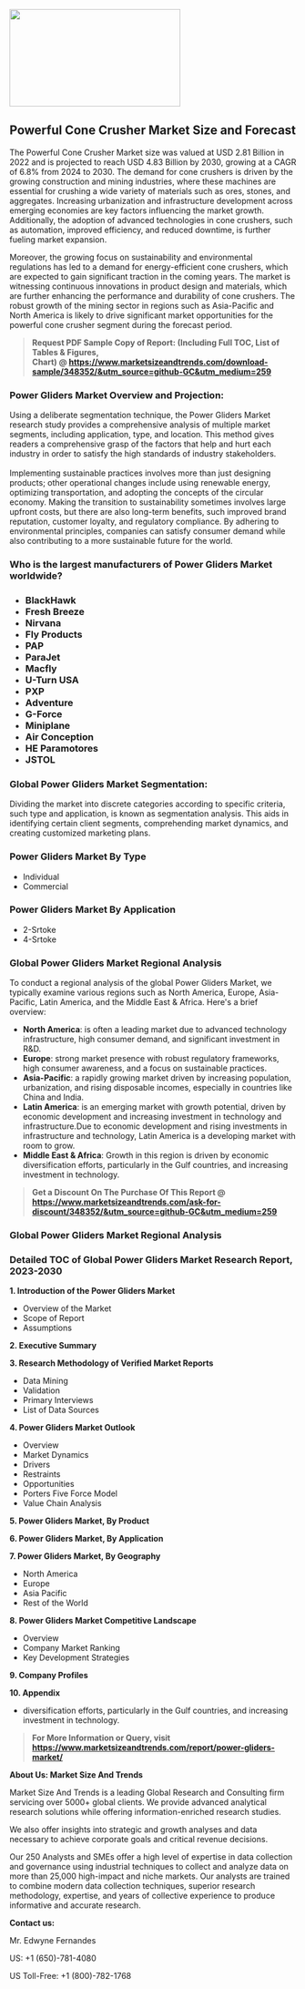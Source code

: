 <p><img class="alignnone size-medium wp-image-20088" src="https://ffe5etoiles.com/wp-content/uploads/2024/12/MST1-300x171.png" alt="" width="300" height="171" /></p><h2>Powerful Cone Crusher Market Size and Forecast</h2><p>The Powerful Cone Crusher Market size was valued at USD 2.81 Billion in 2022 and is projected to reach USD 4.83 Billion by 2030, growing at a CAGR of 6.8% from 2024 to 2030. The demand for cone crushers is driven by the growing construction and mining industries, where these machines are essential for crushing a wide variety of materials such as ores, stones, and aggregates. Increasing urbanization and infrastructure development across emerging economies are key factors influencing the market growth. Additionally, the adoption of advanced technologies in cone crushers, such as automation, improved efficiency, and reduced downtime, is further fueling market expansion.</p><p>Moreover, the growing focus on sustainability and environmental regulations has led to a demand for energy-efficient cone crushers, which are expected to gain significant traction in the coming years. The market is witnessing continuous innovations in product design and materials, which are further enhancing the performance and durability of cone crushers. The robust growth of the mining sector in regions such as Asia-Pacific and North America is likely to drive significant market opportunities for the powerful cone crusher segment during the forecast period.</p></p><blockquote id="" class=""><strong>Request PDF Sample Copy of Report: (Including Full TOC, List of Tables &amp; Figures, Chart)&nbsp;@&nbsp;<strong><a href="https://www.marketsizeandtrends.com/download-sample/348352/&utm_source=github-GC&utm_medium=259" target="_blank">https://www.marketsizeandtrends.com/download-sample/348352/&utm_source=github-GC&utm_medium=259</a></strong></strong></blockquote><h3 id="" class="">Power Gliders Market&nbsp;Overview and Projection:</h3><p id="" class="">Using a deliberate segmentation technique, the Power Gliders Market research study provides a comprehensive analysis of multiple market segments, including application, type, and location. This method gives readers a comprehensive grasp of the factors that help and hurt each industry in order to satisfy the high standards of industry stakeholders. <br /> <br />Implementing sustainable practices involves more than just designing products; other operational changes include using renewable energy, optimizing transportation, and adopting the concepts of the circular economy. Making the transition to sustainability sometimes involves large upfront costs, but there are also long-term benefits, such improved brand reputation, customer loyalty, and regulatory compliance. By adhering to environmental principles, companies can satisfy consumer demand while also contributing to a more sustainable future for the world.</p><h3 id="" class="">Who is the largest manufacturers of&nbsp;Power Gliders Market worldwide?</h3><h3 class=""><p><ul><li>BlackHawk </li><li> Fresh Breeze </li><li> Nirvana </li><li> Fly Products </li><li> PAP </li><li> ParaJet </li><li> Macfly </li><li> U-Turn USA </li><li> PXP </li><li> Adventure </li><li> G-Force </li><li> Miniplane </li><li> Air Conception </li><li> HE Paramotores </li><li> JSTOL</li></ul></p></h3><h3 id="" class="">Global&nbsp;Power Gliders Market Segmentation:</h3><p id="" class="">Dividing the market into discrete categories according to specific criteria, such type and application, is known as segmentation analysis. This aids in identifying certain client segments, comprehending market dynamics, and creating customized marketing plans.</p><h3 id="" class="">Power Gliders Market&nbsp;By Type</h3><p><p><ul><li>Individual</li><li> Commercial</p></li></ul></p></p><h3 id="" class="">Power Gliders Market&nbsp;By Application</h3><p class=""><p><ul><li>2-Srtoke</li><li> 4-Srtoke</li></ul></p></p><h3 id="" class="">Global Power Gliders Market Regional Analysis</h3><p id="" class="">To conduct a regional analysis of the global Power Gliders Market, we typically examine various regions such as North America, Europe, Asia-Pacific, Latin America, and the Middle East &amp; Africa. Here's a brief overview:</p><ul><li><strong>North America</strong>: is often a leading market due to advanced technology infrastructure, high consumer demand, and significant investment in R&amp;D.</li><li><strong>Europe</strong>: strong market presence with robust regulatory frameworks, high consumer awareness, and a focus on sustainable practices.</li><li><strong>Asia-Pacific</strong>: a rapidly growing market driven by increasing population, urbanization, and rising disposable incomes, especially in countries like China and India.</li><li><strong>Latin America</strong>: is an emerging market with growth potential, driven by economic development and increasing investment in technology and infrastructure.Due to economic development and rising investments in infrastructure and technology, Latin America is a developing market with room to grow.</li><li><strong>Middle East &amp; Africa</strong>: Growth in this region is driven by economic diversification efforts, particularly in the Gulf countries, and increasing investment in technology.</li></ul><blockquote id="" class=""><strong>Get a Discount On The Purchase Of This Report @ <strong><a href="https://www.marketsizeandtrends.com/ask-for-discount/348352/&utm_source=github-GC&utm_medium=259" target="_blank">https://www.marketsizeandtrends.com/ask-for-discount/348352/&utm_source=github-GC&utm_medium=259</a></strong></strong></blockquote><h3 id="" class="">Global Power Gliders Market Regional Analysis</h3><h3 id="" class="">Detailed TOC of Global Power Gliders Market Research Report, 2023-2030</h3><p id="" class=""><strong>1. Introduction of the Power Gliders Market</strong></p><ul><li>Overview of the Market</li><li>Scope of Report</li><li>Assumptions</li></ul><p id="" class=""><strong>2. Executive Summary</strong></p><p id="" class=""><strong>3. Research Methodology of Verified Market Reports</strong></p><ul><li>Data Mining</li><li>Validation</li><li>Primary Interviews</li><li>List of Data Sources</li></ul><p id="" class=""><strong>4. Power Gliders Market Outlook</strong></p><ul><li>Overview</li><li>Market Dynamics</li><li>Drivers</li><li>Restraints</li><li>Opportunities</li><li>Porters Five Force Model</li><li>Value Chain Analysis</li></ul><p id="" class=""><strong>5. Power Gliders Market, By Product</strong></p><p id="" class=""><strong>6. Power Gliders Market, By Application</strong></p><p id="" class=""><strong>7. Power Gliders Market, By Geography</strong></p><ul><li>North America</li><li>Europe</li><li>Asia Pacific</li><li>Rest of the World</li></ul><p id="" class=""><strong>8. Power Gliders Market Competitive Landscape</strong></p><ul><li>Overview</li><li>Company Market Ranking</li><li>Key Development Strategies</li></ul><p id="" class=""><strong>9. Company Profiles</strong></p><p id="" class=""><strong>10. Appendix</strong></p><ul><li>diversification efforts, particularly in the Gulf countries, and increasing investment in technology.</li></ul><blockquote id="" class=""><strong>For More Information or Query, visit <strong><strong><a href="https://www.marketsizeandtrends.com/report/power-gliders-market/" target="_blank">https://www.marketsizeandtrends.com/report/power-gliders-market/</a></strong></strong></strong></blockquote><p id="" class=""><strong>About Us: Market Size And Trends</strong></p><p id="" class="">Market Size And Trends is a leading Global Research and Consulting firm servicing over 5000+ global clients. We provide advanced analytical research solutions while offering information-enriched research studies.</p><p id="" class="">We also offer insights into strategic and growth analyses and data necessary to achieve corporate goals and critical revenue decisions.</p><p id="" class="">Our 250 Analysts and SMEs offer a high level of expertise in data collection and governance using industrial techniques to collect and analyze data on more than 25,000 high-impact and niche markets. Our analysts are trained to combine modern data collection techniques, superior research methodology, expertise, and years of collective experience to produce informative and accurate research.</p><p id="" class=""><strong>Contact us:</strong></p><p id="" class="">Mr. Edwyne Fernandes</p><p id="" class="">US: +1 (650)-781-4080</p><p id="" class="">US Toll-Free: +1 (800)-782-1768</p>
